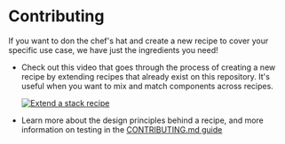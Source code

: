 # Contributing

If you want to don the chef's hat and create a new recipe to cover your specific
use case, we have just the ingredients you need!

- Check out this video that goes through the process of creating a new recipe by
  extending recipes that already exist on this repository. It's useful when you
  want to mix and match components across recipes.

  [![Extend a stack recipe](https://img.youtube.com/vi/lNnWaKjP3I4/0.jpg)](https://www.youtube.com/watch?v=lNnWaKjP3I4)

- Learn more about the design principles behind a recipe, and more information
  on testing in the [CONTRIBUTING.md guide](./CONTRIBUTING.md)
